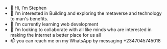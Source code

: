 - 👋 Hi, I’m Stephen
- 👀 I’m interested in Building and exploring the metaverse and technology to man's benefits.
- 🌱 I’m currently learning web development
- 💞️ I’m looking to collaborate with all like minds who are interested in making the internet a better place for us all
- 📫 you can reach me on my WhatsApp by messaging +2347045745018

<!---
Phensteconcepts/Phensteconcepts is a ✨ special ✨ repository because its `README.md` (this file) appears on your GitHub profile.
You can click the Preview link to take a look at your changes.
--->
